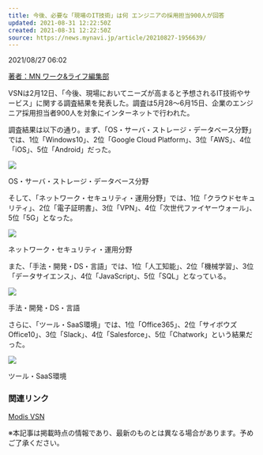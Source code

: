 ```yaml
---
title: 今後、必要な「現場のIT技術」は何 エンジニアの採用担当900人が回答
updated: 2021-08-31 12:22:50Z
created: 2021-08-31 12:22:50Z
source: https://news.mynavi.jp/article/20210827-1956639/
---
```


2021/08/27 06:02

 [著者：MN ワーク&ライフ編集部](https://news.mynavi.jp/author/12037/)

VSNは2月12日、「今後、現場においてニーズが高まると予想されるIT技術やサービス」に関する調査結果を発表した。調査は5月28～6月15日、企業のエンジニア採用担当者900人を対象にインターネットで行われた。

調査結果は以下の通り。まず、「OS・サーバ・ストレージ・データベース分野」では、1位「Windows10」、2位「Google Cloud Platform」、3位「AWS」、4位「iOS」、5位「Android」だった。

[![](images/001.jpg/webp)](https://news.mynavi.jp/photo/article/20210827-1956639/images/001l.jpg)

OS・サーバ・ストレージ・データベース分野

そして、「ネットワーク・セキュリティ・運用分野」では、1位「クラウドセキュリティ」、2位「電子証明書」、3位「VPN」、4位「次世代ファイヤーウォール」、5位「5G」となった。

[![](images/002.jpg/webp)](https://news.mynavi.jp/photo/article/20210827-1956639/images/002l.jpg)

ネットワーク・セキュリティ・運用分野

また、「手法・開発・DS・言語」では、1位「人工知能」、2位「機械学習」、3位「データサイエンス」、4位「JavaScript」、5位「SQL」となっている。

[![](images/003.jpg/webp)](https://news.mynavi.jp/photo/article/20210827-1956639/images/003l.jpg)

手法・開発・DS・言語

さらに、「ツール・SaaS環境」では、1位「Office365」、2位「サイボウズOffice10」、3位「Slack」、4位「Salesforce」、5位「Chatwork」という結果だった。

[![](images/004.jpg/webp)](https://news.mynavi.jp/photo/article/20210827-1956639/images/004l.jpg)

ツール・SaaS環境

###  関連リンク

 [Modis VSN](https://www.modis-vsn.jp/)

※本記事は掲載時点の情報であり、最新のものとは異なる場合があります。予めご了承ください。